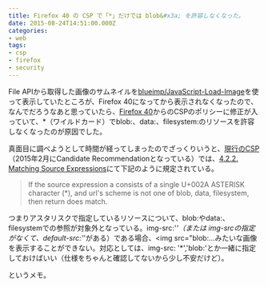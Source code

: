 ```yaml
---
title: Firefox 40 の CSP で「*」だけでは blob&#x3a; を許容しなくなった。
date: 2015-08-24T14:51:00.000Z
categories:
- web
tags:
- csp
- firefox
- security
---
```

File APIから取得した画像のサムネイルを[blueimp/JavaScript-Load-Image](https://github.com/blueimp/JavaScript-Load-Image)を使って表示していたところが、Firefox 40になってから表示されなくなったので、なんでだろうなあと思っていたら、[Firefox 40](https://developer.mozilla.org/ja/Firefox/Releases/40/Site_Compatibility)からのCSPのポリシーに修正が入っていて、*（ワイルドカード）でblob:、data:、filesystem:のリソースを許容しなくなったのが原因でした。

<!-- more -->

真面目に調べようとして時間が経ってしまったのでざっくりいうと、[現行のCSP](http://www.w3.org/TR/CSP/)（2015年2月にCandidate Recommendationとなっている）では、[4.2.2. Matching Source Expressions](http://www.w3.org/TR/CSP/#match-source-expression)にて下記のように規定されている。

> If the source expression a consists of a single U+002A ASTERISK character (*), and url's scheme is not one of blob, data, filesystem, then return does match.

つまりアスタリスクで指定しているリソースについて、blob:やdata:、filesystemでの参照が対象外となっている。img-src:'*'（または img-srcの指定がなくて、default-src:'*'がある）である場合、<img src="blob:...みたいな画像を表示することができない。対応としては、img-src: '*','blob:'とか一緒に指定しておけばいい（仕様をちゃんと確認してないから少し不安だけど）。

というメモ。
